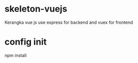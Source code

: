 # skeleton-vuejs
Kerangka vue js use express for backend and vuex for frontend

# config init
npm install
